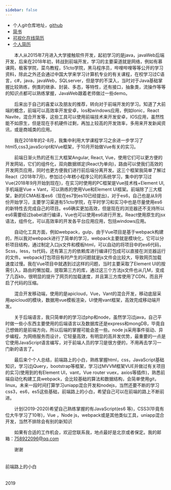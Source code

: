 ```yaml
---
sidebar: false
---
```


* 个人git仓库地址，[github](https://github.com/ynzy)
* [简书](https://www.jianshu.com/u/a119a26f3e98)
* [可视化在线简历](https://yunyifei.github.io/#/)
* [个人简历](../CurriculumVitae/)

&ensp;&ensp;&ensp;&ensp;本人从2015年7月进入大学接触软件开发，起初学习的是java，javaWeb后端开发，后来在2018年初，转战到前端开发，学习的主要渠道就是网络，例如有慕课网，极客学院，菜鸟教程，51cto学院，黑马程序员，哔哩哔哩等等公开的学习资料，除此之外还会通过中国大学来学习计算机专业的有关课程，在校学习过C语言，c#，java，javaWeb，SQLserver，但是学的不深入，当时对于Java基础掌握比较熟练，例类的继承、封装、多态，等特性，还有接口，抽象类，流操作等等的知识点都可以熟练掌握，JavaWeb跟着老师做过一些demo。

&ensp;&ensp;&ensp;&ensp;后来出于自己的喜爱以及朋友的推荐，转向对于前端开发的学习。知道了大前端的概念，前端可以高效率开发安卓，Ios和windows应用，例如Ionic，React Navite，混合开发等，这些工具可以使用前端技术来开发安卓，IOS应用，虽然性能不如原生，但是现在手机硬件过剩，再加上较高的开发效率，多用来开发新闻资讯，或是商城类的应用。

&ensp;&ensp;&ensp;&ensp;我在2018年的2-8月，我集中利用大学课程学习之余进一步学习了html5,css3,javaScript和Vue框架，于10月开始做Vue有关的实习。

&ensp;&ensp;&ensp;&ensp;前端日渐火热的还有三大框架Angular, React, Vue，使用它们可以更方便的开发网站，它们的组件化，双向数据绑定(React为单向)，路由可以使我们高效的开发网页应用，同时也更方便我们进行前后端分离开发。这三个框架我简单了解过React（2018年7月)，参加过小年糕小程序公司的系统学习，集中的学习过Vue(2018年9月开始到现在)，在实习时使用的PC框架是Vue技术栈+Element UI,手机端是Vue + Vant，可以熟练的使用Vue和Element UI框架。前端除了三大框架，新的ECMA标准es6（现在es7到es10已经提出)，对于es6，自己也是从9月份开始学习，主要学习渠道有51cto学院，在平时学习和实习中也是尽量使用es6的新特性去完成自己的项目。es6确实更加高效，但是现在的浏览器还不支持所以es6需要经过babel进行编译，Vue也可以使用es6进行开发。React使用原生的jsx语法，组件化，可以高效率的开发各平台应用应用，包括windows应用。

&ensp;&ensp;&ensp;&ensp;自动化工具方面，例如webpack，gulp，由于Vue项目是基于webpack构建的，所以我对webpack进行了简单的学习，webpack主要就是模块化，它可以分析项目结构，通过制定入口js文件和模板html，可以自动的将项目中的es6代码，Scss，less，ts代码，还有第三方的依赖库进行编译打包成可以直接在浏览器运行的文件。webpack打包项目有时产生的问题就是js文件会比较大，导致网页加载速度过慢。我在Vue项目中就遇到过这样的问题，当时主要采取了Element UI的按需引入，路由的懒加载，提取第三方的库，通过这三个方法js文件也从几M，变成了几百kb，很明显的提升了网页的加载速度，并且第三方库使用了CDN，而且开启了代码的压缩。

&ensp;&ensp;&ensp;&ensp;混合开发移动端，使用的是apicloud，Vue，Vant的混合开发，移动底层采用apicloud的模块，数据用vue模板渲染，UI使用vant框架，高效完成移动端开发。

&ensp;&ensp;&ensp;&ensp;关于后端语言，我只简单的的学习过php和node，虽然学习过java，自己平时做一些小东西主要使用的后端语言以及数据库还是express和mongDB，毕竟自己想做的是前端方向，所以后端的掌握可能会差一些。node js采用事件驱动、异步编程，为网络服务而设计，它轻量高效，有明显的高并发优势，最重要的一点是它使用JavaScript语言编写，对于前端人员的学习是很方便的，不用再去学习一门新的语言了。

&ensp;&ensp;&ensp;&ensp;最后来个个人总结，前端路上的小白，熟练掌握html，css，JavaScript基础知识，学习过jQuery，bootstrap等框架，学习过MVVM框架VUE并做过有关项目的实习(使用到的有Element UI，vant，Vue router vuex，axios等插件)，熟悉前端自动化构建工具webpack，会比较基础的算法和数据结构，会简单使用git，linux。未来一段时间打算学习uniapp混合开发和nodejs，当然还要不断的学习css3，es6，es5这些基础，前端路上的小白，希望自己可以在前端的路上不断前进。

&ensp;&ensp;&ensp;&ensp;计划(2019-2020)希望自己熟练掌握的有JavaScript(es6 等)，CSS3(毕竟有位大牛学习了10年)，Vue ，Node js，webpack或是其他类似工具，uniapp混合开发，当然不排除会有别的新知识

&ensp;&ensp;&ensp;&ensp;如果有合适的工作机会，欢迎您联系我，地点最好是北京或者保定。我的邮箱：758922096@qq.com

&ensp;&ensp;&ensp;&ensp;谢谢

　　　　　　　　　　　　　　　　　　　　　　　　　　　　　　　　　　　　　　　　　　　　　　　　　　　　　　　　　　　　　　　　　　　　前端路上的小白

　　　　　　　　　　　　　　　　　　　　　　　　　　　　　　　　　　　　　　　　　　　　　　　　　　　　　　　　　　　　　　　　　　　　　　2019
